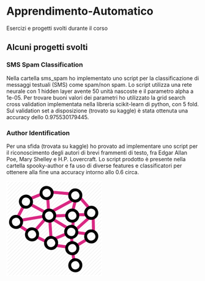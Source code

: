 # Apprendimento-Automatico
Esercizi e progetti svolti durante il corso

## Alcuni progetti svolti

### SMS Spam Classification
Nella cartella sms_spam ho implementato uno script per la classificazione di messaggi testuali (SMS) come spam/non spam. Lo script utilizza una rete neurale con 1 hidden layer avente 50 unità nascoste e il parametro alpha a 1e-05. Per trovare buoni valori dei parametri ho utilizzato la grid search cross validation implementata nella libreria scikit-learn di python, con 5 fold.
Sul validation set a disposizione (trovato su kaggle) è stata ottenuta una accuracy dello 0.975530179445.

### Author Identification
Per una sfida (trovata su kaggle) ho provato ad implementare uno script per il riconoscimento degli autori di brevi frammenti di testo, fra Edgar Allan Poe, Mary Shelley e H.P. Lovercraft. Lo script prodotto è presente nella cartella spooky-author e fa uso di diverse features e classificatori per ottenere alla fine una accuracy intorno allo 0.6 circa.

![alt text](logo.png?raw=true "")
